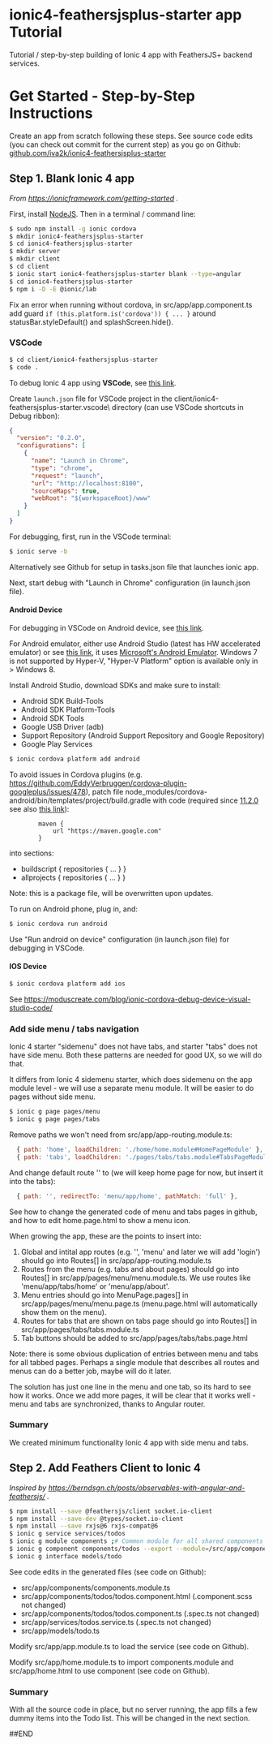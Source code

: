 # ionic4-feathersjsplus-starter app Tutorial

Tutorial / step-by-step building of Ionic 4 app with FeathersJS+ backend services. 

# Get Started - Step-by-Step Instructions

Create an app from scratch following these steps. See source code edits (you can check out commit for the current step) as you go on Github: [github.com/iva2k/ionic4-feathersjsplus-starter](https://github.com/iva2k/ionic4-feathersjsplus-starter)

## Step 1. Blank Ionic 4 app

_From https://ionicframework.com/getting-started ._

First, install [NodeJS](http://nodejs.org/). Then in a terminal / command line:

```bash
$ sudo npm install -g ionic cordova
$ mkdir ionic4-feathersjsplus-starter
$ cd ionic4-feathersjsplus-starter
$ mkdir server
$ mkdir client
$ cd client
$ ionic start ionic4-feathersjsplus-starter blank --type=angular
$ cd ionic4-feathersjsplus-starter
$ npm i -D -E @ionic/lab
```

Fix an error when running without cordova, in src/app/app.component.ts add guard ```if (this.platform.is('cordova')) { ... }``` around statusBar.styleDefault() and splashScreen.hide().

### VSCode

```bash
$ cd client/ionic4-feathersjsplus-starter
$ code .
```

To debug Ionic 4 app using **VSCode**, see [this link](http://www.damirscorner.com/blog/posts/20161122-DebuggingIonic2AppsInChromeFromVisualStudioCode.html). 

Create ```launch.json``` file for VSCode project in the client/ionic4-feathersjsplus-starter\.vscode\ directory (can use VSCode shortcuts in Debug ribbon):

```json
{
  "version": "0.2.0",
  "configurations": [
    {
      "name": "Launch in Chrome",
      "type": "chrome",
      "request": "launch",
      "url": "http://localhost:8100",
      "sourceMaps": true,
      "webRoot": "${workspaceRoot}/www"
    }
  ]
}
```

For debugging, first, run in the VSCode terminal:

```bash
$ ionic serve -b
```

Alternatively see Github for setup in tasks.json file that launches ionic app.

Next, start debug with "Launch in Chrome" configuration (in launch.json file).

#### Android Device

For debugging in VSCode on Android device, see [this link](https://moduscreate.com/blog/ionic-cordova-debug-device-visual-studio-code/).

For Android emulator, either use Android Studio (latest has HW accelerated emulator) or see [this link](http://www.damirscorner.com/blog/posts/20170113-DebugIonic2AppsInVsEmulatorForAndroid.html),
it uses [Microsoft's Android Emulator](https://visualstudio.microsoft.com/vs/msft-android-emulator/). Windows 7 is not
supported by Hyper-V, "Hyper-V Platform" option is available only in > Windows 8.

Install Android Studio, download SDKs and make sure to install:

- Android SDK Build-Tools
- Android SDK Platform-Tools
- Android SDK Tools
- Google USB Driver (adb)
- Support Repository (Android Support Repository and Google Repository) 
- Google Play Services


```bash
$ ionic cordova platform add android
```

To avoid issues in Cordova plugins (e.g. https://github.com/EddyVerbruggen/cordova-plugin-googleplus/issues/478),
patch file node_modules/cordova-android/bin/templates/project/build.gradle with code
(required since [11.2.0](https://developers.google.com/android/guides/releases#august_2017_-_version_1120)
see also [this link](https://developer.android.com/studio/build/dependencies#google-maven)):

```
        maven {
            url "https://maven.google.com"
        }
```

into sections:

 - buildscript { repositories { ... } }
 - allprojects { repositories { ... } }


Note: this is a package file, will be overwritten upon updates.

To run on Android phone, plug in, and:

```bash
$ ionic cordova run android
```

Use  "Run android on device" configuration (in launch.json file) for debugging in VSCode.


#### IOS Device

```bash
$ ionic cordova platform add ios
```

See https://moduscreate.com/blog/ionic-cordova-debug-device-visual-studio-code/


### Add side menu / tabs navigation

Ionic 4 starter "sidemenu" does not have tabs, and starter "tabs" does not have side menu. Both these patterns are needed for good UX, so we will do that.

It differs from Ionic 4 sidemenu starter, which does sidemenu on the app module level - we will use a separate menu module. It will be easier to do pages without side menu.

```bash
$ ionic g page pages/menu
$ ionic g page pages/tabs
```

Remove paths we won't need from src/app/app-routing.module.ts:

```js
  { path: 'home', loadChildren: './home/home.module#HomePageModule' },
  { path: 'tabs', loadChildren: './pages/tabs/tabs.module#TabsPageModule' },
```

And change default route '' to (we will keep home page for now, but insert it into the tabs):

```js
  { path: '', redirectTo: 'menu/app/home', pathMatch: 'full' },
```

See how to change the generated code of menu and tabs pages in github, and how to edit home.page.html to show a menu icon.

When growing the app, these are the points to insert into:

 1. Global and intital app routes (e.g. '', 'menu' and later we will add 'login') should go into Routes[] in src/app/app-routing.module.ts
 2. Routes from the menu (e.g. tabs and about pages) should go into Routes[] in src/app/pages/menu/menu.module.ts. We use routes like 'menu/app/tabs/home' or 'menu/app/about'.
 3. Menu entries should go into MenuPage.pages[] in src/app/pages/menu/menu.page.ts (menu.page.html will automatically show them on the menu).
 4. Routes for tabs that are shown on tabs page should go into Routes[] in src/app/pages/tabs/tabs.module.ts
 5. Tab buttons should be added to src/app/pages/tabs/tabs.page.html

Note: there is some obvious duplication of entries between menu and tabs for all tabbed pages. Perhaps a single module that describes all routes and menus can do a better job, maybe will do it later.

The solution has just one line in the menu and one tab, so its hard to see how it works. Once we add more pages, it will be clear that it works well - menu and tabs are synchronized, thanks to Angular router.

### Summary

We created minimum functionality Ionic 4 app with side menu and tabs.

## Step 2. Add Feathers Client to Ionic 4

_Inspired by https://berndsgn.ch/posts/observables-with-angular-and-feathersjs/ ._

```bash
$ npm install --save @feathersjs/client socket.io-client
$ npm install --save-dev @types/socket.io-client
$ npm install --save rxjs@6 rxjs-compat@6
$ ionic g service services/todos
$ ionic g module components ;# Common module for all shared components (it should be imported into every page where any of the components are used).
$ ionic g component components/todos --export --module=/src/app/components/components.module.ts ;## Somehow Ionic 4 and Angular 7 got "--export" broken without "--module" with full path to the file. Argh!
$ ionic g interface models/todo
```

See code edits in the generated files (see code on Github):

 * src/app/components/components.module.ts
 * src/app/components/todos/todos.component.html (.component.scss not changed)
 * src/app/components/todos/todos.component.ts (.spec.ts not changed)
 * src/app/services/todos.service.ts (.spec.ts not changed)
 * src/app/models/todo.ts

Modify src/app/app.module.ts to load the service (see code on Github).

Modify src/app/home.module.ts to import components.module and src/app/home.html to use <app-todos/> component (see code on Github).

### Summary

With all the source code in place, but no server running, the app fills a few dummy items into the Todo list. This will be changed in the next section.

##END